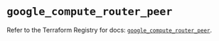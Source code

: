 # `google_compute_router_peer`

Refer to the Terraform Registry for docs: [`google_compute_router_peer`](https://registry.terraform.io/providers/hashicorp/google/6.11.1/docs/resources/compute_router_peer).

